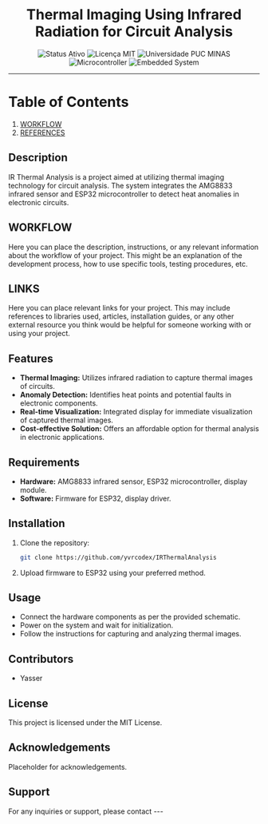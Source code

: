 <h1 align="center">Thermal Imaging Using Infrared Radiation for Circuit Analysis</h1>

<p align="center">
  <img src="https://img.shields.io/badge/Status-Active-4B0082?style=for-the-badge&logo=statuspage&logoColor=white" alt="Status Ativo">
  <img src="https://img.shields.io/badge/License-MIT-blue.svg?style=for-the-badge&logo=mit&logoColor=white" alt="Licença MIT">
  <img src="https://img.shields.io/badge/University-PUC%20MINAS-00599C?style=for-the-badge" alt="Universidade PUC MINAS">
  <img src="https://img.shields.io/badge/Microcontroller-4B0082?style=for-the-badge&logo=microchip&logoColor=white" alt="Microcontroller">
  <img src="https://img.shields.io/badge/Embedded%20System-4B0082?style=for-the-badge&logo=microchip&logoColor=white" alt="Embedded System">
</p>

---
# Table of Contents

1. [WORKFLOW](docs/markdown/WORKFLOW.md)
2. [REFERENCES](docs/references/LINKS.md)

## Description

IR Thermal Analysis is a project aimed at utilizing thermal imaging technology for circuit analysis. The system integrates the AMG8833 infrared sensor and ESP32 microcontroller to detect heat anomalies in electronic circuits.

## WORKFLOW

Here you can place the description, instructions, or any relevant information about the workflow of your project. This might be an explanation of the development process, how to use specific tools, testing procedures, etc.

## LINKS

Here you can place relevant links for your project. This may include references to libraries used, articles, installation guides, or any other external resource you think would be helpful for someone working with or using your project.

## Features

- **Thermal Imaging:** Utilizes infrared radiation to capture thermal images of circuits.
- **Anomaly Detection:** Identifies heat points and potential faults in electronic components.
- **Real-time Visualization:** Integrated display for immediate visualization of captured thermal images.
- **Cost-effective Solution:** Offers an affordable option for thermal analysis in electronic applications.

## Requirements

- **Hardware:** AMG8833 infrared sensor, ESP32 microcontroller, display module.
- **Software:** Firmware for ESP32, display driver.

## Installation

1. Clone the repository:

   ```bash
   git clone https://github.com/yvrcodex/IRThermalAnalysis
   ```

2. Upload firmware to ESP32 using your preferred method.

## Usage

- Connect the hardware components as per the provided schematic.
- Power on the system and wait for initialization.
- Follow the instructions for capturing and analyzing thermal images.

## Contributors

- Yasser

## License

This project is licensed under the MIT License.

## Acknowledgements

Placeholder for acknowledgements.

## Support

For any inquiries or support, please contact ---
